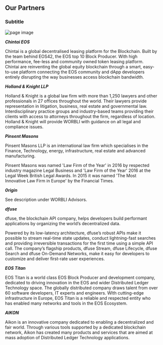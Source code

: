 
## Our Partners
### Subtitle

![page image](../images/partners.jpg)

_**Chintai EOS**_

Chintai is a global decentralised leasing platform for the Blockchain. Built by the team behind EOS42, the EOS top 10 Block Producer. With high performance, fee-less and community owned token leasing platform. Chintai are reinventing the global equity blockchain through a smart, easy-to-use platform connecting the EOS community and dApp developers entirely disrupting the way businesses access blockchain bandwidth.

_**Holland & Knight LLP**_

Holland & Knight is a global law firm with more than 1,250 lawyers and other professionals in 27 offices throughout the world. Their lawyers provide representation in litigation, business, real estate and governmental law. Interdisciplinary practice groups and industry-based teams providing their clients with access to attorneys throughout the firm, regardless of location. Holland & Knight will provide WORBLI with guidance on all legal and compliance issues.

_**Pinsent Masons**_

Pinsent Masons LLP is an international law firm which specialises in the Finance, Technology, energy, infrastructure, real estate and advanced manufacturing.

Pinsent Masons was named 'Law Firm of the Year' in 2016 by respected industry magazine Legal Business and 'Law Firm of the Year' 2016 at the Legal Week British Legal Awards. In 2015 it was named 'The Most Innovative Law Firm in Europe' by the Financial Times.

 
_**0rigin**_

See description under WORBLI Advisors. 

_**dfuse**_

dfuse, the blockchain API company, helps developers build performant applications by organizing the world’s decentralized data.

Powered by its low-latency architecture, dfuse’s robust APIs make it possible to stream real-time state updates, conduct lightning-fast searches and providing irreversible transactions for the first time using a simple API call. The company’s flagship products, dfuse Stream, dfuse Lifecycle, dfuse Search and dfuse On-Demand Networks, make it easy for developers to customize and deliver first-rate user experiences.

_**EOS Titan**_

EOS Titan is a world class EOS Block Producer and development company, dedicated to driving innovation in the EOS and wider Distributed Ledger Technology space. The globally distributed company draws talent from over 60 software developers, IT experts and engineers. WIth cutting-edge infrastructure in Europe, EOS Titan is a reliable and respected entity who has enabled many networks and tools in the EOS Ecosystem.

_**AIKON**_

Aikon is an innovative company dedicated to enabling a decentralized and fair world. Through various tools supported by a dedicated blockchain network, Aikon has created many products and services that are aimed at mass adoption of Distributed Ledger Technology applications.
